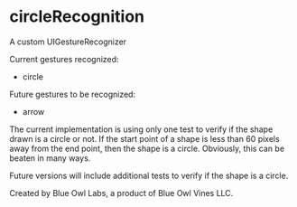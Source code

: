 circleRecognition
=================

A custom UIGestureRecognizer

Current gestures recognized:
  - circle

Future gestures to be recognized:
  - arrow
  
The current implementation is using only one test to verify if the shape drawn is a circle or not.
If the start point of a shape is less than 60 pixels away from the end point, then the shape is a circle.
Obviously, this can be beaten in many ways.

Future versions will include additional tests to verify if the shape is a circle. 

Created by Blue Owl Labs, a product of Blue Owl Vines LLC.
